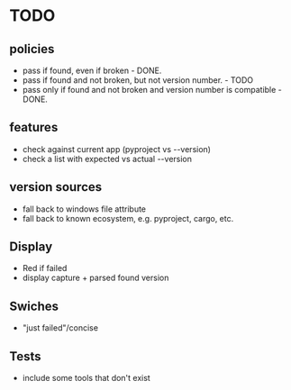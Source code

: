 # TODO

## policies

- pass if found, even if broken - DONE.
- pass if found and not broken, but not version number. - TODO
- pass only if found and not broken and version number is compatible - DONE.

## features

- check against current app (pyproject vs --version)
- check a list with expected vs actual --version

## version sources

- fall back to windows file attribute
- fall back to known ecosystem, e.g. pyproject, cargo, etc.

## Display

- Red if failed
- display capture + parsed found version

## Swiches

- "just failed"/concise

## Tests

- include some tools that don't exist
